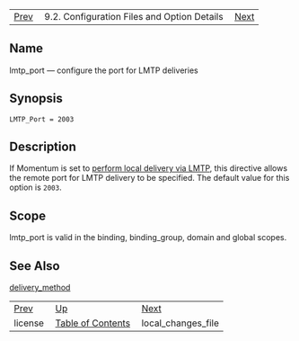 |     |     |     |
| --- | --- | --- |
| [Prev](conf.ref.license)  | 9.2. Configuration Files and Option Details |  [Next](conf.ref.local_changes_file.php) |

<a name="conf.ref.lmtp_port"></a>
## Name

lmtp_port — configure the port for LMTP deliveries

## Synopsis

`LMTP_Port = 2003`

<a name="idp10014304"></a>
## Description

If Momentum is set to [perform local delivery via LMTP](conf.ref.delivery_method "delivery_method"), this directive allows the remote port for LMTP delivery to be specified. The default value for this option is `2003`.

<a name="idp10017232"></a>
## Scope

lmtp_port is valid in the binding, binding_group, domain and global scopes.

<a name="idp10018912"></a>
## See Also

[delivery_method](conf.ref.delivery_method "delivery_method")

|     |     |     |
| --- | --- | --- |
| [Prev](conf.ref.license)  | [Up](conf.ref.files.php) |  [Next](conf.ref.local_changes_file.php) |
| license  | [Table of Contents](index) |  local_changes_file |
